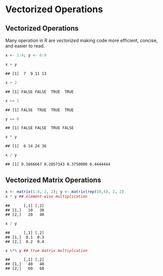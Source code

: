 Vectorized Operations
================

## Vectorized Operations

Many operation in R are *vectorized* making code more efficient,
concise, and easier to read.

``` r
x <- 1:4; y <- 6:9

x + y
```

    ## [1]  7  9 11 13

``` r
x > 2
```

    ## [1] FALSE FALSE  TRUE  TRUE

``` r
x >= 2
```

    ## [1] FALSE  TRUE  TRUE  TRUE

``` r
y == 8
```

    ## [1] FALSE FALSE  TRUE FALSE

``` r
x * y
```

    ## [1]  6 14 24 36

``` r
x / y
```

    ## [1] 0.1666667 0.2857143 0.3750000 0.4444444

## Vectorized Matrix Operations

``` r
x <- matrix(1:4, 2, 2); y <- matrix(rep(10,4), 2, 2)
x * y ## element-wise multiplication
```

    ##      [,1] [,2]
    ## [1,]   10   30
    ## [2,]   20   40

``` r
x / y 
```

    ##      [,1] [,2]
    ## [1,]  0.1  0.3
    ## [2,]  0.2  0.4

``` r
x %*% y ## true matrix multiplcation
```

    ##      [,1] [,2]
    ## [1,]   40   40
    ## [2,]   60   60
